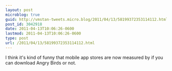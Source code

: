 ```yaml
---
layout: post
microblog: true
guid: http://vmstan-tweets.micro.blog/2011/04/13/58199372353114112.html
post_id: 3042918
date: 2011-04-13T10:06:26-0600
lastmod: 2011-04-13T10:06:26-0600
type: post
url: /2011/04/13/58199372353114112.html
---
```

I think it's kind of funny that mobile app stores are now measured by if you can download Angry Birds or not.
